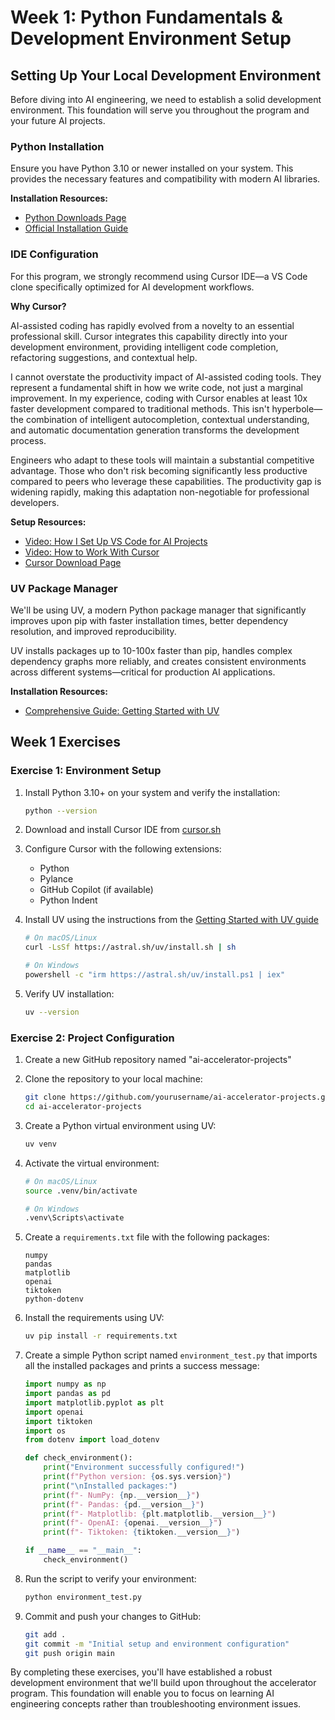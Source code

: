 # Week 1: Python Fundamentals & Development Environment Setup

## Setting Up Your Local Development Environment

Before diving into AI engineering, we need to establish a solid development environment. This foundation will serve you throughout the program and your future AI projects.

### Python Installation

Ensure you have Python 3.10 or newer installed on your system. This provides the necessary features and compatibility with modern AI libraries.

**Installation Resources:**
- [Python Downloads Page](https://www.python.org/downloads/)
- [Official Installation Guide](https://docs.python.org/3/using/index.html)

### IDE Configuration

For this program, we strongly recommend using Cursor IDE—a VS Code clone specifically optimized for AI development workflows.

**Why Cursor?**

AI-assisted coding has rapidly evolved from a novelty to an essential professional skill. Cursor integrates this capability directly into your development environment, providing intelligent code completion, refactoring suggestions, and contextual help.

I cannot overstate the productivity impact of AI-assisted coding tools. They represent a fundamental shift in how we write code, not just a marginal improvement. In my experience, coding with Cursor enables at least 10x faster development compared to traditional methods. This isn't hyperbole—the combination of intelligent autocompletion, contextual understanding, and automatic documentation generation transforms the development process.

Engineers who adapt to these tools will maintain a substantial competitive advantage. Those who don't risk becoming significantly less productive compared to peers who leverage these capabilities. The productivity gap is widening rapidly, making this adaptation non-negotiable for professional developers.

**Setup Resources:**
- [Video: How I Set Up VS Code for AI Projects](https://youtu.be/mpk4Q5feWaw)
- [Video: How to Work With Cursor](https://youtu.be/CqkZ-ybl3lg)
- [Cursor Download Page](https://cursor.sh/)

### UV Package Manager

We'll be using UV, a modern Python package manager that significantly improves upon pip with faster installation times, better dependency resolution, and improved reproducibility.

UV installs packages up to 10-100x faster than pip, handles complex dependency graphs more reliably, and creates consistent environments across different systems—critical for production AI applications.

**Installation Resources:**
- [Comprehensive Guide: Getting Started with UV](https://daveebbelaar.com/blog/2024/03/20/getting-started-with-uv-the-ultra-fast-python-package-manager/)

## Week 1 Exercises

### Exercise 1: Environment Setup

1. Install Python 3.10+ on your system and verify the installation:
   ```bash
   python --version
   ```

2. Download and install Cursor IDE from [cursor.sh](https://cursor.sh)

3. Configure Cursor with the following extensions:
   - Python
   - Pylance
   - GitHub Copilot (if available)
   - Python Indent

4. Install UV using the instructions from the [Getting Started with UV guide](https://daveebbelaar.com/blog/2024/03/20/getting-started-with-uv-the-ultra-fast-python-package-manager/)
   ```bash
   # On macOS/Linux
   curl -LsSf https://astral.sh/uv/install.sh | sh
   
   # On Windows
   powershell -c "irm https://astral.sh/uv/install.ps1 | iex"
   ```

5. Verify UV installation:
   ```bash
   uv --version
   ```

### Exercise 2: Project Configuration

1. Create a new GitHub repository named "ai-accelerator-projects"

2. Clone the repository to your local machine:
   ```bash
   git clone https://github.com/yourusername/ai-accelerator-projects.git
   cd ai-accelerator-projects
   ```

3. Create a Python virtual environment using UV:
   ```bash
   uv venv
   ```

4. Activate the virtual environment:
   ```bash
   # On macOS/Linux
   source .venv/bin/activate
   
   # On Windows
   .venv\Scripts\activate
   ```

5. Create a `requirements.txt` file with the following packages:
   ```
   numpy
   pandas
   matplotlib
   openai
   tiktoken
   python-dotenv
   ```

6. Install the requirements using UV:
   ```bash
   uv pip install -r requirements.txt
   ```

7. Create a simple Python script named `environment_test.py` that imports all the installed packages and prints a success message:

   ```python
   import numpy as np
   import pandas as pd
   import matplotlib.pyplot as plt
   import openai
   import tiktoken
   import os
   from dotenv import load_dotenv
   
   def check_environment():
       print("Environment successfully configured!")
       print(f"Python version: {os.sys.version}")
       print("\nInstalled packages:")
       print(f"- NumPy: {np.__version__}")
       print(f"- Pandas: {pd.__version__}")
       print(f"- Matplotlib: {plt.matplotlib.__version__}")
       print(f"- OpenAI: {openai.__version__}")
       print(f"- Tiktoken: {tiktoken.__version__}")
   
   if __name__ == "__main__":
       check_environment()
   ```

8. Run the script to verify your environment:
   ```bash
   python environment_test.py
   ```

9. Commit and push your changes to GitHub:
   ```bash
   git add .
   git commit -m "Initial setup and environment configuration"
   git push origin main
   ```

By completing these exercises, you'll have established a robust development environment that we'll build upon throughout the accelerator program. This foundation will enable you to focus on learning AI engineering concepts rather than troubleshooting environment issues.